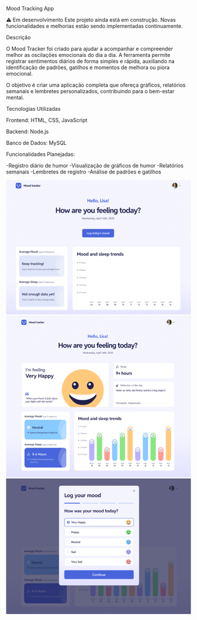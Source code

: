Mood Tracking App

⚠️ Em desenvolvimento
Este projeto ainda está em construção. Novas funcionalidades e melhorias estão sendo implementadas continuamente.

Descrição

O Mood Tracker foi criado para ajudar a acompanhar e compreender melhor as oscilações emocionais do dia a dia. A ferramenta permite registrar sentimentos diários de forma simples e rápida, auxiliando na identificação de padrões, gatilhos e momentos de melhora ou piora emocional.

O objetivo é criar uma aplicação completa que ofereça gráficos, relatórios semanais e lembretes personalizados, contribuindo para o bem-estar mental.

Tecnologias Utilizadas

Frontend: HTML, CSS, JavaScript

Backend: Node.js

Banco de Dados: MySQL

Funcionalidades Planejadas:

-Registro diário de humor
-Visualização de gráficos de humor
-Relatórios semanais
-Lembretes de registro
-Análise de padrões e gatilhos


![Protótipo do Mood Tracker](prototype/prototype-img.png)
![Protótipo do Mood Tracker](prototype/prototype-img(2).png)
![Protótipo do Mood Tracker](prototype/prototype-img(3).png)

